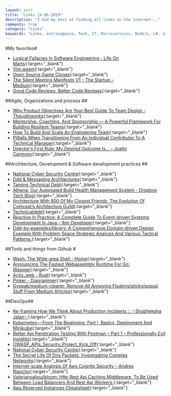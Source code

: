 ```yaml
---
layout: post
title: "Links 14-06-2019"
description: "I did my best at finding all links on the internet..."
comments: true
category: "Links"
keywords: "Links, extravaganza, Tech, IT, Microservices, NodeJs, C#, Javascript, Solution architecture"
---
```

<!-- markdownlint-disable MD033 MD020-->
#My favorites<a name="favorites"></a>#

- [Logical Fallacies In Software Engineering - Life On Marts](https://artur-martsinkovskyi.github.io//2018/logical-fallacies-in-programming/){:target="_blank"}
- [Vim.wasm](https://rhysd.github.io/vim.wasm/){:target="_blank"}
- [Open Source Game Clones](https://osgameclones.com/){:target="_blank"}
- [The Silent Meeting Manifesto V1 – The Startup – Medium](https://medium.com/swlh/the-silent-meeting-manifesto-v1-189e9e3487eb){:target="_blank"}
- [Good Code Reviews, Better Code Reviews](https://blog.pragmaticengineer.com/good-code-reviews-better-code-reviews/){:target="_blank"}

##Agile, Organizations and process<a name="agile"></a> ##

- [Why Product Objectives Are Your Best Guide To Team Design - Thoughtworks](https://www.thoughtworks.com/insights/blog/why-product-objectives-are-your-best-guide-team-design){:target="_blank"}
- [Mentorship, Coaching, And Sponsorship — A Powerful Framework For Building Resilient Teams](https://blog.gitprime.com/framework-for-building-resilient-teams/){:target="_blank"}
- [How To Build And Scale An Engineering Team](https://www.hotjar.com/blog/build-and-scale-engineering-teams){:target="_blank"}
- [Pitfalls When Transitioning From An Individual Contributor To A Technical Manager](https://medium.com/better-programming/pitfalls-when-transitioning-from-an-individual-contributor-to-a-technical-manager-5c160ca803d9){:target="_blank"}
- [Director’s First Rule: My Desired Outcome Is… – Justin Carmony](https://blog.justincarmony.com/2019/06/10/directors-first-rule-my-desired-outcome-is/){:target="_blank"}

##Architecture, Development & Software development practices <a name="development"></a>##

- [National Cyber Security Centre](https://www.ncsc.gov.uk/blog-post/secure-systems-design--new-guidance-now-available){:target="_blank"} 
- [Ddd & Messaging Architectures](http://verraes.net/2019/05/ddd-msg-arch/){:target="_blank"}
- [Taming Technical Debt](https://blog.carbonfive.com/2019/05/22/taming-technical-debt/){:target="_blank"}
- [Athena: Our Automated Build Health Management System - Dropbox Tech Blog](https://blogs.dropbox.com/tech/2019/05/athena-our-automated-build-health-management-system/){:target="_blank"}
- [Architecture With 800 Of My Closest Friends: The Evolution Of Comcast’s Architecture Guild](https://www.infoq.com/articles/architecture-guild-800-friends/){:target="_blank"}
- [Technicaldebt](https://martinfowler.com/bliki/TechnicalDebt.html){:target="_blank"}
- [Reactive In Practice: A Complete Guide To Event-driven Systems Development In Java – Ibm Developer](https://developer.ibm.com/series/reactive-in-practice/?__s=rz6syqwso5amykgnmqva){:target="_blank"}
- [Ddd-by-examples/library: A Comprehensive Domain-driven Design Example With Problem Space Strategic Analysis And Various Tactical Patterns.](https://github.com/ddd-by-examples/library){:target="_blank"}

##Tools and things from Github <a name="tools"></a> #

- [Wash: The Wide-area Shell - Home](https://puppetlabs.github.io/wash/){:target="_blank"}
- [Announcing The Fastest Webassembly Runtime For Go: Wasmer](https://medium.com/wasmer/announcing-the-fastest-webassembly-runtime-for-go-wasmer-19832d77c050){:target="_blank"}
- [Actix_web - Rust](https://docs.rs/actix-web/1.0.0/actix_web/){:target="_blank"}
- [Pinker - Diagrammer](http://withouthaste.com/pinker/index.html){:target="_blank"}
- [Gyopak/medium-clearer: Remove All Annoying Floating/sticky/popup Stuff From Medium Articles](https://github.com/gyopak/medium-clearer){:target="_blank"}

##DevOps<a name="devops"></a>##

- [Re-framing How We Think About Production Incidents :: ✨Shubheksha Jalan✨](https://shubheksha.com/posts/2019/04/re-framing-how-we-think-about-production-incidents/){:target="_blank"}
- [Kubernetes — From The Beginning, Part I, Basics, Deployment And Minikube](https://itnext.io/kubernetes-from-the-beginning-part-i-basics-deployment-and-minikube-c38ad1f47027){:target="_blank"}
- [Better Api Penetration Testing With Postman – Part 1 – Professionally Evil Insights](https://blog.secureideas.com/2019/03/better-api-penetration-testing-with-postman-part-1.html?_hsenc=p2ANqtz-_f7y3WhDDtFY7HvHZNx5euXnWR_Z-mxEN5ud1Axa53qD1eE6gWVIqWu6gMx5mLlsZIrPhvRIJ6e4qZj3yT40YTQfxlCA&_hsmi=73408548){:target="_blank"}
- [OWASP_APIs_Security_Project_Kick_Off](https://www.owasp.org/images/e/ea/OWASP_APIs_Security_Project_Kick_Off.pdf){:target="_blank"}
- [National Cyber Security Centre](https://www.ncsc.gov.uk/blog-post/secure-systems-design--new-guidance-now-available){:target="_blank"}
- [The Secret Life Of Dns Packets: Investigating Complex Networks](https://stripe.com/blog/secret-life-of-dns){:target="_blank"}
- [Internet-scale Analysis Of Aws Cognito Security – Andres Riancho](https://andresriancho.com/internet-scale-analysis-of-aws-cognito-security/){:target="_blank"}
- [Valeriansaliou/bloom: Http Rest Api Caching Middleware, To Be Used Between Load Balancers And Rest Api Workers.](https://github.com/valeriansaliou/bloom){:target="_blank"}
- [Aws Reserved Instances Cheatsheet](https://blog.rowanudell.com/aws-reserved-instances-cheatsheet/){:target="_blank"}